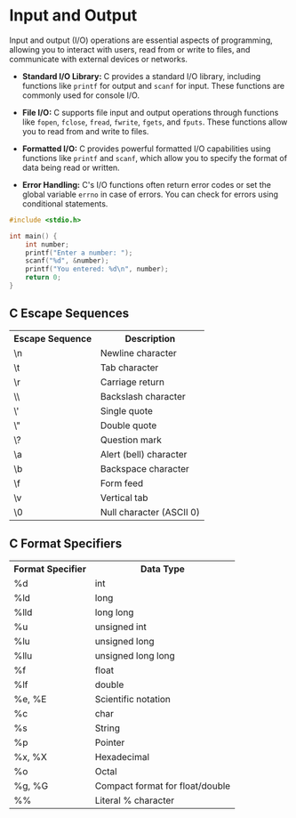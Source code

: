 # Input and Output

Input and output (I/O) operations are essential aspects of programming, allowing you to interact with users, read from or write to files, and communicate with external devices or networks.


- **Standard I/O Library:** C provides a standard I/O library, including functions like `printf` for output and `scanf` for input. These functions are commonly used for console I/O.
    
- **File I/O:** C supports file input and output operations through functions like `fopen`, `fclose`, `fread`, `fwrite`, `fgets`, and `fputs`. These functions allow you to read from and write to files.
    
- **Formatted I/O:** C provides powerful formatted I/O capabilities using functions like `printf` and `scanf`, which allow you to specify the format of data being read or written.
    
- **Error Handling:** C's I/O functions often return error codes or set the global variable `errno` in case of errors. You can check for errors using conditional statements.

```c
#include <stdio.h>

int main() {
    int number;
    printf("Enter a number: ");
    scanf("%d", &number);
    printf("You entered: %d\n", number);
    return 0;
}
```


<h2>C Escape Sequences</h2>

<table>
  <tr>
    <th>Escape Sequence</th>
    <th>Description</th>
  </tr>
  <tr>
    <td>\n</td>
    <td>Newline character</td>
  </tr>
  <tr>
    <td>\t</td>
    <td>Tab character</td>
  </tr>
  <tr>
    <td>\r</td>
    <td>Carriage return</td>
  </tr>
  <tr>
    <td>\\</td>
    <td>Backslash character</td>
  </tr>
  <tr>
    <td>\'</td>
    <td>Single quote</td>
  </tr>
  <tr>
    <td>\"</td>
    <td>Double quote</td>
  </tr>
  <tr>
    <td>\?</td>
    <td>Question mark</td>
  </tr>
  <tr>
    <td>\a</td>
    <td>Alert (bell) character</td>
  </tr>
  <tr>
    <td>\b</td>
    <td>Backspace character</td>
  </tr>
  <tr>
    <td>\f</td>
    <td>Form feed</td>
  </tr>
  <tr>
    <td>\v</td>
    <td>Vertical tab</td>
  </tr>
  <tr>
    <td>\0</td>
    <td>Null character (ASCII 0)</td>
  </tr>
</table>

<h2>C Format Specifiers</h2>

<table>
  <tr>
    <th>Format Specifier</th>
    <th>Data Type</th>
  </tr>
  <tr>
    <td>%d</td>
    <td>int</td>
  </tr>
  <tr>
    <td>%ld</td>
    <td>long</td>
  </tr>
  <tr>
    <td>%lld</td>
    <td>long long</td>
  </tr>
  <tr>
    <td>%u</td>
    <td>unsigned int</td>
  </tr>
  <tr>
    <td>%lu</td>
    <td>unsigned long</td>
  </tr>
  <tr>
    <td>%llu</td>
    <td>unsigned long long</td>
  </tr>
  <tr>
    <td>%f</td>
    <td>float</td>
  </tr>
  <tr>
    <td>%lf</td>
    <td>double</td>
  </tr>
  <tr>
    <td>%e, %E</td>
    <td>Scientific notation</td>
  </tr>
  <tr>
    <td>%c</td>
    <td>char</td>
  </tr>
  <tr>
    <td>%s</td>
    <td>String</td>
  </tr>
  <tr>
    <td>%p</td>
    <td>Pointer</td>
  </tr>
  <tr>
    <td>%x, %X</td>
    <td>Hexadecimal</td>
  </tr>
  <tr>
    <td>%o</td>
    <td>Octal</td>
  </tr>
  <tr>
    <td>%g, %G</td>
    <td>Compact format for float/double</td>
  </tr>
  <tr>
    <td>%%</td>
    <td>Literal % character</td>
  </tr>
</table>